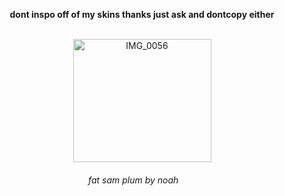 <div align=center>

<b> dont inspo off of my skins thanks just ask and dontcopy either</b>

<br>

<img width="221" height="197" alt="IMG_0056" src="https://github.com/user-attachments/assets/5ae93e86-6b26-4259-bfed-83d14de6bae7" />






<br>

<h6> fat sam plum by noah &nbsp;&nbsp;&nbsp;&nbsp;&nbsp;&nbsp;</h6>
</div>
